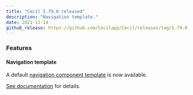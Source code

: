 ```yaml
---
title: "Cecil 5.79.0 released"
description: "Navigation template."
date: 2021-12-14
github_release: https://github.com/Cecilapp/Cecil/releases/tag/5.79.0
---
```


### Features

#### Navigation template

A default [navigation component template](https://github.com/Cecilapp/Cecil/blob/master/resources/layouts/partials/navigation.html.twig) is now available.

[See documentation](/documentation/templates/#component-templates) for details.

